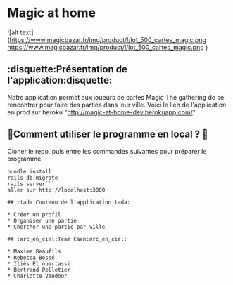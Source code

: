 # Magic at home


![alt text](https://www.magicbazar.fr/img/product/l/lot_500_cartes_magic.png
https://www.magicbazar.fr/img/product/l/lot_500_cartes_magic.png
)

## :disquette:Présentation de l'application:disquette:

Notre application permet aux joueurs de cartes Magic The gathering de se rencontrer pour faire des parties dans leur ville.
Voici le lien de l'application en prod sur heroku "http://magic-at-home-dev.herokuapp.com/".

## :minidisc:Comment utiliser le programme en local ? :minidisc:

Cloner le repo, puis entre les commandes suivantes pour préparer le programme

```cd magic_at_home
bundle install
rails db:migrate
rails server```
aller sur http://localhost:3000

## :tada:Contenu de l'application:tada:

* Créer un profil
* Organiser une partie
* Chercher une partie par ville

## :arc_en_ciel:Team Caen:arc_en_ciel:

* Maxime Beaufils
* Rebecca Bossé
* Iliès El ouartassi
* Bertrand Pelletier
* Charlotte Vaudour